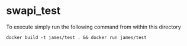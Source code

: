 # swapi_test

To execute simply run the following command from within this directory

    docker build -t james/test . && docker run james/test
